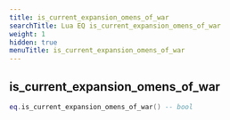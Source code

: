 ```yaml
---
title: is_current_expansion_omens_of_war
searchTitle: Lua EQ is_current_expansion_omens_of_war
weight: 1
hidden: true
menuTitle: is_current_expansion_omens_of_war
---
```

## is_current_expansion_omens_of_war
```lua
eq.is_current_expansion_omens_of_war() -- bool
```